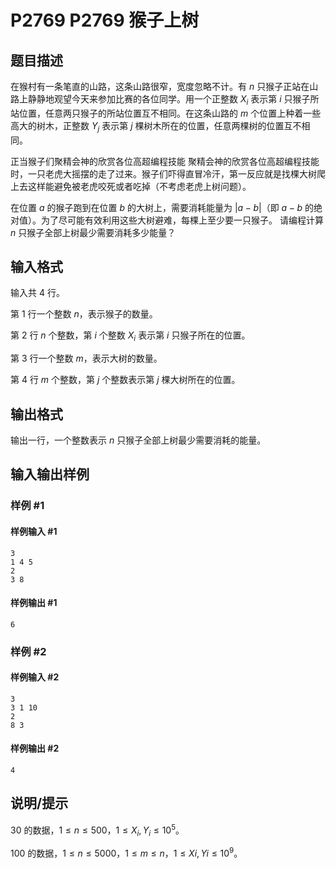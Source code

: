# P2769 P2769 猴子上树

## 题目描述

在猴村有一条笔直的山路，这条山路很窄，宽度忽略不计。有 $n$ 只猴子正站在山路上静静地观望今天来参加比赛的各位同学。用一个正整数 $X_i$ 表示第 $i$ 只猴子所站位置，任意两只猴子的所站位置互不相同。在这条山路的 $m$ 个位置上种着一些高大的树木，正整数 $Y_j$ 表示第 $j$ 棵树木所在的位置，任意两棵树的位置互不相同。

正当猴子们聚精会神的欣赏各位高超编程技能 聚精会神的欣赏各位高超编程技能时，一只老虎大摇摆的走了过来。猴子们吓得直冒冷汗，第一反应就是找棵大树爬上去这样能避免被老虎咬死或者吃掉（不考虑老虎上树问题）。

在位置 $a$ 的猴子跑到在位置 $b$ 的大树上，需要消耗能量为 $|a-b|$（即 $a-b$ 的绝对值）。为了尽可能有效利用这些大树避难，每棵上至少要一只猴子。
请编程计算 $n$ 只猴子全部上树最少需要消耗多少能量？


## 输入格式

输入共 4 行。

第 1 行一个整数 $n$，表示猴子的数量。

第 2 行 $n$ 个整数，第 $i$ 个整数 $X_i$ 表示第 $i$ 只猴子所在的位置。

第 3 行一个整数 $m$，表示大树的数量。

第 4 行 $m$ 个整数，第 $j$ 个整数表示第 $j$ 棵大树所在的位置。


## 输出格式

输出一行，一个整数表示 $n$ 只猴子全部上树最少需要消耗的能量。


## 输入输出样例

### 样例 #1

#### 样例输入 #1

```
3
1 4 5
2
3 8
```

#### 样例输出 #1

```
6
```

### 样例 #2

#### 样例输入 #2

```
3
3 1 10
2
8 3
```

#### 样例输出 #2

```
4
```

## 说明/提示

$30%$ 的数据，$1\le n \le 500$，$1≤X_i,Y_i≤10^5$。

$100%$ 的数据，$1≤n≤5000$，$1≤m≤n$，$1≤Xi,Yi≤10^9$。

